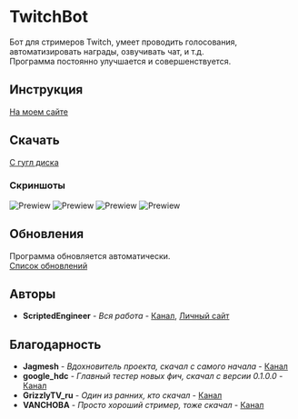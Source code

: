 # TwitchBot

Бот для стримеров Twitch, умеет проводить голосования, автоматизировать награды, озвучивать чат, и т.д.<br> 
Программа постоянно улучшается и совершенствуется.

## Инструкция

[На моем сайте](https://wsxz.ru/content/TwitchBotGuide)

## Скачать

[С гугл диска](https://drive.google.com/open?id=1njbVh6DhDaKW85HdIEzst5xULQYcN_Rm)

### Скриншоты

![Prewiew](https://sun7-6.userapi.com/nN14vpepWRDGzmp9OltGWE8t9qSUnBAK77Qy9Q/IrXT1iJQjH8.jpg "Голосования")
![Prewiew](https://sun7-7.userapi.com/tud9HvuuKFjyW92JYqf9jvhGzT3vknP_tJdDgg/_Xtlyc5_IeE.jpg "Озвучивание чата")
![Prewiew](https://sun7-7.userapi.com/xKEkrXHsv9jm4vM1spHqh8DultjIL2QurgZJKg/MlaxuM5Gpj8.jpg "Автоматизация наград")
![Prewiew](https://sun7-6.userapi.com/NLxbfevCIkmcDulfBBYiPlW4YwVUc0T3XKfzEw/qNBDZoeXZSM.jpg "Настройки")

## Обновления

Программа обновляется автоматически.<br>
[Список обновлений](https://github.com/ArhScriptEngineer/TwitchBot/wiki/Обновления)

## Авторы

* **ScriptedEngineer** - *Вся работа* - [Канал](https://www.twitch.tv/scriptedengineer), [Личный сайт](https://wsxz.ru/)

## Благодарность

* **Jagmesh** - *Вдохновитель проекта, скачал с самого начала* - [Канал](https://www.twitch.tv/jagmesh)
* **google_hdc** - *Главный тестер новых фич, скачал с версии 0.1.0.0* - [Канал](https://www.twitch.tv/google_hdc)
* **GrizzlyTV_ru** - *Один из ранних, кто скачал* - [Канал](https://www.twitch.tv/grizzlytv_ru)
* **VANCHOBA** - *Просто хороший стример, тоже скачал* - [Канал](https://www.twitch.tv/vanchoba)
